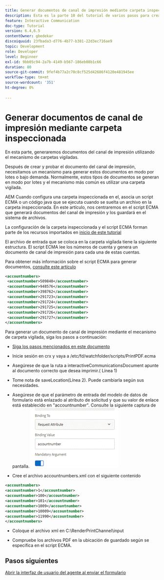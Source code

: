 ```yaml
---
title: Generar documentos de canal de impresión mediante carpeta inspeccionada
description: Esta es la parte 10 del tutorial de varios pasos para crear el primer documento de comunicaciones interactivas para el canal Imprimir. En esta parte, generaremos documentos del canal de impresión utilizando el mecanismo de carpetas vigiladas.
feature: Interactive Communication
doc-type: Tutorial
version: 6.4,6.5
contentOwner: gbedekar
discoiquuid: 23fbada3-d776-4b77-b381-22d3ec716ae9
topic: Development
role: Developer
level: Beginner
exl-id: 9bb05c94-2a7b-4149-b567-186eb08b1c66
duration: 80
source-git-commit: 9fef4b77a2c70c8cf525d42686f4120e481945ee
workflow-type: tm+mt
source-wordcount: '351'
ht-degree: 0%

---
```


# Generar documentos de canal de impresión mediante carpeta inspeccionada

En esta parte, generaremos documentos del canal de impresión utilizando el mecanismo de carpetas vigiladas.

Después de crear y probar el documento del canal de impresión, necesitamos un mecanismo para generar estos documentos en modo por lotes o bajo demanda. Normalmente, estos tipos de documentos se generan en modo por lotes y el mecanismo más común es utilizar una carpeta vigilada.

AEM Cuando configura una carpeta inspeccionada en el, asocia un script ECMA o un código java que se ejecuta cuando se suelta un archivo en la carpeta inspeccionada. En este artículo, nos centraremos en el script ECMA que generará documentos del canal de impresión y los guardará en el sistema de archivos.

La configuración de la carpeta inspeccionada y el script ECMA forman parte de los recursos importados en [inicio de este tutorial](introduction.md)

El archivo de entrada que se coloca en la carpeta vigilada tiene la siguiente estructura. El script ECMA lee los números de cuenta y genera un documento de canal de impresión para cada una de estas cuentas.

Para obtener más información sobre el script ECMA para generar documentos, [consulte este artículo](/help/forms/interactive-communications/generating-interactive-communications-print-document-using-api-tutorial-use.md)

```xml
<accountnumbers>
 <accountnumber>509840</accountnumber>
 <accountnumber>948576</accountnumber>
 <accountnumber>398762</accountnumber>
 <accountnumber>291723</accountnumber>
 <accountnumber>291724</accountnumber>
 <accountnumber>291725</accountnumber>
 <accountnumber>291726</accountnumber>
 <accountnumber>291727</accountnumber>
</accountnumbers>
```

Para generar un documento de canal de impresión mediante el mecanismo de carpeta vigilada, siga los pasos a continuación:

* [Siga los pasos mencionados en este documento](/help/forms/adaptive-forms/service-user-tutorial-develop.md)

* Inicie sesión en crx y vaya a /etc/fd/watchfolder/scripts/PrintPDF.ecma

* Asegúrese de que la ruta a interactiveCommunicationsDocument apunte al documento correcto que desea imprimir.( Línea 1)
* Tome nota de saveLocation(Línea 2). Puede cambiarla según sus necesidades.
* Asegúrese de que el parámetro de entrada del modelo de datos de formulario está enlazado al atributo de solicitud y que su valor de enlace está establecido en &quot;accountnumber&quot;. Consulte la siguiente captura de pantalla.
  ![solicitud](assets/requestattributeprintchannel.gif)

* Cree el archivo accountnumbers.xml con el siguiente contenido

```xml
<accountnumbers>
<accountnumber>1</accountnumber>
<accountnumber>100</accountnumber>
<accountnumber>101</accountnumber>
<accountnumber>1009</accountnumber>
<accountnumber>10009</accountnumber>
<accountnumber>11990</accountnumber>
</accountnumbers>
```

* Coloque el archivo xml en C:\RenderPrintChannel\input

* Compruebe los archivos PDF en la ubicación de guardado según se especifica en el script ECMA.

## Pasos siguientes

[Abrir la interfaz de usuario del agente al enviar el formulario](./opening-agent-ui-on-form-submission.md)